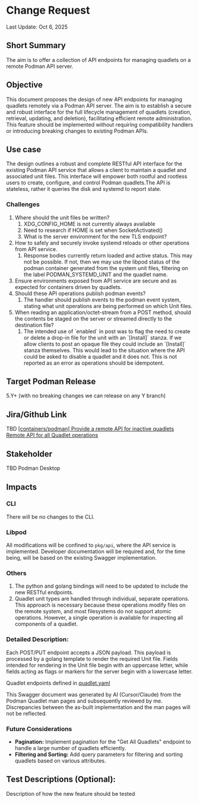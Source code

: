 # Change Request

Last Update: Oct 6, 2025

## **Short Summary**

The aim is to offer a collection of API endpoints for managing quadlets on a remote Podman API server.

## **Objective**

This document proposes the design of new API endpoints for managing quadlets remotely via a Podman API server. The aim is to establish a secure and robust interface for the full lifecycle management of quadlets (creation, retrieval, updating, and deletion), facilitating efficient remote administration. This feature should be implemented without requiring compatibility handlers or introducing breaking changes to existing Podman APIs.

## **Use case**

The design outlines a robust and complete RESTful API interface for the existing Podman API service that allows a client to maintain a quadlet and associated unit files. This interface will empower both rootful and rootless users to create, configure, and control Podman quadlets.The API is stateless, rather it queries the disk and systemd to report state.

### Challenges

1. Where should the unit files be written?
   1. XDG_CONFIG_HOME is not currently always available
   2. Need to research if HOME is set when SocketActivated()
   3. What is the server environment for the new TLS endpoint?
2. How to safely and securely invoke systemd reloads or other operations from API service.
   1. Response bodies currently return loaded and active status. This may not be possible. If not, then we may use the libpod status of the podman container generated from the system unit files, filtering on the label PODMAN_SYSTEMD_UNIT and the quadlet name.
3. Ensure environments exposed from API service are secure and as expected for containers driven by quadlets.
4. Should these API operations publish podman events?
   1. The handler should publish events to the podman event system, stating what unit operations are being performed on which Unit files.
5. When reading an application/octet-stream from a POST method, should the contents be staged on the server or streamed directly to the destination file?
   1. The intended use of \`enabled\` in post was to flag the need to create or delete a drop-in file for the unit with an \`\[Install\]\` stanza. If we allow clients to post an opaque file they could include an \`\[Install\]\` stanza themselves. This would lead to the situation where the API could be asked to disable a quadlet and it does not.
      This is not reported as an error as operations should be idempotent.

## **Target Podman Release**

5.Y+ (with no breaking changes we can release on any Y branch)

## **Jira/Github Link**

TBD
[\[containers/podman\] Provide a remote API for inactive quadlets](https://issues.redhat.com/browse/RUN-3585)
[Remote API for all Quadlet operations](https://issues.redhat.com/browse/RUN-3574)

## **Stakeholder**

TBD
Podman Desktop

## **Impacts**

### **CLI**

There will be no changes to the CLI.

### **Libpod**

All modifications will be confined to `pkg/api`, where the API service is implemented. Developer documentation will be required and, for the time being, will be based on the existing Swagger implementation.

### **Others**

1. The python and golang bindings will need to be updated to include the new RESTful endpoints.
2. Quadlet unit types are handled through individual, separate operations. This approach is necessary because these operations modify files on the remote system, and most filesystems do not support atomic operations. However, a single operation is available for inspecting all components of a quadlet.

### **Detailed Description:**

Each POST/PUT endpoint accepts a JSON payload. This payload is processed by a golang template to render the required Unit file. Fields intended for rendering in the Unit file begin with an uppercase letter, while fields acting as flags or markers for the server begin with a lowercase letter.

Quadlet endpoints defined in [quadlet.yaml](https://drive.google.com/file/d/1LO0NNM8OGBFPhC5zPOXD9zNgbfQRI_o3/view?usp=sharing)

This Swagger document was generated by AI (Cursor/Claude) from the Podman Quadlet man pages and subsequently reviewed by me. Discrepancies between the as-built implementation and the man pages will not be reflected.

### **Future Considerations**

- **Pagination:** Implement pagination for the "Get All Quadlets" endpoint to handle a large number of quadlets efficiently.
- **Filtering and Sorting:** Add query parameters for filtering and sorting quadlets based on various attributes.

## **Test Descriptions (Optional):**

Description of how the new feature should be tested

